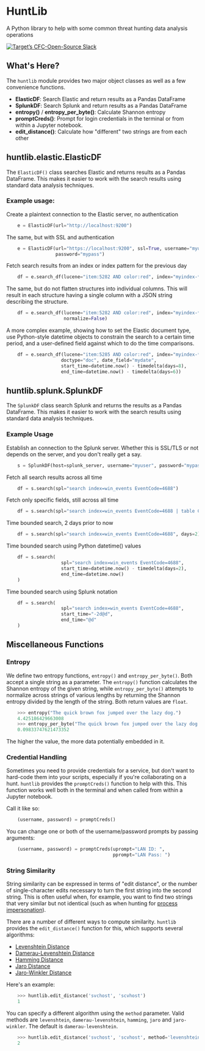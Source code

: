 # HuntLib
A Python library to help with some common threat hunting data analysis operations

[![Target’s CFC-Open-Source Slack](https://cfc-slack-inv.herokuapp.com/badge.svg?colorA=155799&colorB=159953)](https://cfc-slack-inv.herokuapp.com/)

## What's Here?
The `huntlib` module provides two major object classes as well as a few convenience functions.  

* **ElasticDF**: Search Elastic and return results as a Pandas DataFrame
* **SplunkDF**: Search Splunk and return results as a Pandas DataFrame
* **entropy()** / **entropy_per_byte()**: Calculate Shannon entropy
* **promptCreds()**: Prompt for login credentials in the terminal or from within a Jupyter notebook.
* **edit_distance()**: Calculate how "different" two strings are from each other

## huntlib.elastic.ElasticDF
The `ElasticDF()` class searches Elastic and returns results as a Pandas DataFrame.  This makes it easier to work with the search results using standard data analysis techniques.

### Example usage:

Create a plaintext connection to the Elastic server, no authentication
```python
    e = ElasticDF(url="http://localhost:9200")
```
The same, but with SSL and authentication
```python
    e = ElasticDF(url="https://localhost:9200", ssl=True, username="myuser",
                  password="mypass")
```
Fetch search results from an index or index pattern for the previous day
```python
    df = e.search_df(lucene="item:5282 AND color:red", index="myindex-*", days=1)
```
The same, but do not flatten structures into individual columns. This will result in each structure having a single column with a JSON string describing the structure.
```python
    df = e.search_df(lucene="item:5282 AND color:red", index="myindex-*", days=1,
                     normalize=False)
```
A more complex example, showing how to set the Elastic document type, use Python-style datetime objects to constrain the search to a certain time period, and a user-defined field against which to do the time comparisons.
```python
    df = e.search_df(lucene="item:5285 AND color:red", index="myindex-*",
                    doctype="doc", date_field="mydate",
                    start_time=datetime.now() - timedelta(days=8),
                    end_time=datetime.now() - timedelta(days=6))
```
## huntlib.splunk.SplunkDF

The `SplunkDF` class search Splunk and returns the results as a Pandas DataFrame. This makes it easier to work with the search results using standard data analysis techniques.

### Example Usage

Establish an connection to the Splunk server. Whether this is SSL/TLS or not depends on the server, and you don't really get a say.
```python
    s = SplunkDF(host=splunk_server, username="myuser", password="mypass")
```
Fetch all search results across all time
```python
    df = s.search(spl="search index=win_events EventCode=4688")
```
Fetch only specific fields, still across all time
```python
    df = s.search(spl="search index=win_events EventCode=4688 | table ComputerName _time New_Process_Name Account_Name Creator_Process_ID New_Process_ID Process_Command_Line")
```
Time bounded search, 2 days prior to now
```python
    df = s.search(spl="search index=win_events EventCode=4688", days=2)
```
Time bounded search using Python datetime() values
```python
    df = s.search(
                    spl="search index=win_events EventCode=4688",
                    start_time=datetime.now() - timedelta(days=2),
                    end_time=datetime.now()
    )
```
Time bounded search using Splunk notation
```python
    df = s.search(
                    spl="search index=win_events EventCode=4688",
                    start_time="-2d@d",
                    end_time="@d"
    )
```
## Miscellaneous Functions

### Entropy

We define two entropy functions, `entropy()` and `entropy_per_byte()`. Both accept a single string as a parameter.  The `entropy()` function calculates the Shannon entropy of the given string, while `entropy_per_byte()` attempts to normalize across strings of various lengths by returning the Shannon entropy divided by the length of the string.  Both return values are `float`.
```python
    >>> entropy("The quick brown fox jumped over the lazy dog.")
    4.425186429663008
    >>> entropy_per_byte("The quick brown fox jumped over the lazy dog.")
    0.09833747621473352
```
The higher the value, the more data potentially embedded in it.

### Credential Handling

Sometimes you need to provide credentials for a service, but don't want to hard-code them into your scripts, especially if you're collaborating on a hunt.  `huntlib` provides the `promptCreds()` function to help with this. This function works well both in the terminal and when called from within a Jupyter notebook.

Call it like so:
```python
    (username, password) = promptCreds()
```
You can change one or both of the username/password prompts by passing arguments:
```python
    (username, password) = promptCreds(uprompt="LAN ID: ",
                                       pprompt="LAN Pass: ")
```
### String Similarity

String similarity can be expressed in terms of "edit distance", or the number of single-character edits necessary to turn the first string into the second string.  This is often useful when, for example, you want to find two strings that very similar but not identical (such as when hunting for [process impersonation](http://detect-respond.blogspot.com/2016/11/hunting-for-malware-critical-process.html)).

There are a number of different ways to compute similarity. `huntlib` provides the `edit_distance()` function for this, which supports several algorithms:

* [Levenshtein Distance](https://en.wikipedia.org/wiki/Levenshtein_distance)
* [Damerau-Levenshtein Distance](https://en.wikipedia.org/wiki/Damerau%E2%80%93Levenshtein_distance)
* [Hamming Distance](https://en.wikipedia.org/wiki/Hamming_distance)
* [Jaro Distance](https://en.wikipedia.org/wiki/Jaro%E2%80%93Winkler_distance)
* [Jaro-Winkler Distance](https://en.wikipedia.org/wiki/Jaro%E2%80%93Winkler_distance)

Here's an example:
```python
    >>> huntlib.edit_distance('svchost', 'scvhost')
    1
```
You can specify a different algorithm using the `method` parameter. Valid methods are `levenshtein`, `damerau-levenshtein`, `hamming`, `jaro` and `jaro-winkler`. The default is `damerau-levenshtein`.
```python
    >>> huntlib.edit_distance('svchost', 'scvhost', method='levenshtein')
    2
```
